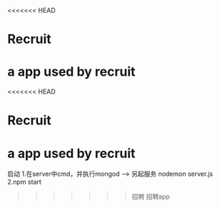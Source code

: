 <<<<<<< HEAD
# Recruit
a app used by recruit
=======
<<<<<<< HEAD
# Recruit
a app used by recruit
=======
启动
1.在server中cmd，并执行mongod --> 另起服务 nodemon server.js
2.npm start
>>>>>>> 招聘
>>>>>>> 招聘app
